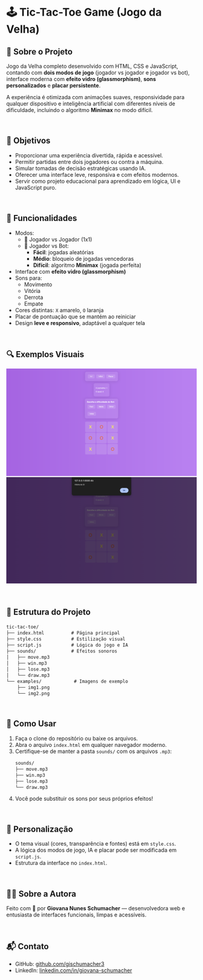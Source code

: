 # 🕹️ Tic-Tac-Toe Game (Jogo da Velha)

## 📌 Sobre o Projeto  
Jogo da Velha completo desenvolvido com HTML, CSS e JavaScript, contando com **dois modos de jogo** (jogador vs jogador e jogador vs bot), interface moderna com **efeito vidro (glassmorphism)**, **sons personalizados** e **placar persistente**.  

A experiência é otimizada com animações suaves, responsividade para qualquer dispositivo e inteligência artificial com diferentes níveis de dificuldade, incluindo o algoritmo **Minimax** no modo difícil.

<br>

## 🎯 Objetivos

- Proporcionar uma experiência divertida, rápida e acessível.
- Permitir partidas entre dois jogadores ou contra a máquina.
- Simular tomadas de decisão estratégicas usando IA.
- Oferecer uma interface leve, responsiva e com efeitos modernos.
- Servir como projeto educacional para aprendizado em lógica, UI e JavaScript puro.

<br>

## 🧩 Funcionalidades

- Modos:
  - 👥 Jogador vs Jogador (1x1)
  - 🤖 Jogador vs Bot:
    - **Fácil**: jogadas aleatórias
    - **Médio**: bloqueio de jogadas vencedoras
    - **Difícil**: algoritmo **Minimax** (jogada perfeita)
- Interface com **efeito vidro (glassmorphism)**
- Sons para:
  - Movimento
  - Vitória
  - Derrota
  - Empate
- Cores distintas: `X` amarelo, `O` laranja
- Placar de pontuação que se mantém ao reiniciar
- Design **leve e responsivo**, adaptável a qualquer tela

<br>

## 🔍 Exemplos Visuais

<p align="left">
  <img src="examples/img1.png" alt="Menu do Jogo" width="600"/>
  <img src="examples/img2.png" alt="Jogo em execução" width="600"/>
</p>

<br>

## 📁 Estrutura do Projeto

```
tic-tac-toe/
├── index.html          # Página principal
├── style.css           # Estilização visual
├── script.js           # Lógica do jogo e IA
├── sounds/             # Efeitos sonoros
│   ├── move.mp3
│   ├── win.mp3
│   ├── lose.mp3
│   └── draw.mp3
└── examples/            # Imagens de exemplo
    ├── img1.png
    └── img2.png
```

<br>

## 🚀 Como Usar

1. Faça o clone do repositório ou baixe os arquivos.
2. Abra o arquivo `index.html` em qualquer navegador moderno.
3. Certifique-se de manter a pasta `sounds/` com os arquivos `.mp3`:
   ```
   sounds/
   ├── move.mp3
   ├── win.mp3
   ├── lose.mp3
   └── draw.mp3
   ```
4. Você pode substituir os sons por seus próprios efeitos!

<br>

## 🎨 Personalização

- O tema visual (cores, transparência e fontes) está em `style.css`.
- A lógica dos modos de jogo, IA e placar pode ser modificada em `script.js`.
- Estrutura da interface no `index.html`.

<br>

## 👩‍💻 Sobre a Autora

Feito com 💜 por **Giovana Nunes Schumacher** — desenvolvedora web e entusiasta de interfaces funcionais, limpas e acessíveis.

<br>

## 📬 Contato

- GitHub: [github.com/gischumacher3](https://github.com/gischumacher3)  
- LinkedIn: [linkedin.com/in/giovana-schumacher](https://linkedin.com/in/giovana-schumacher)
